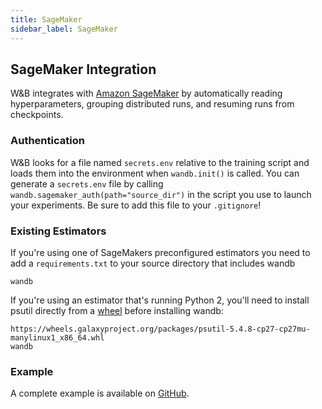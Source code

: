 ```yaml
---
title: SageMaker
sidebar_label: SageMaker
---
```


## SageMaker Integration

W&B integrates with [Amazon SageMaker](https://aws.amazon.com/sagemaker/) by automatically reading hyperparameters, grouping distributed runs, and resuming runs from checkpoints.

### Authentication

W&B looks for a file named `secrets.env` relative to the training script and loads them into the environment when `wandb.init()` is called. You can generate a `secrets.env` file by calling `wandb.sagemaker_auth(path="source_dir")` in the script you use to launch your experiments. Be sure to add this file to your `.gitignore`!

### Existing Estimators

If you're using one of SageMakers preconfigured estimators you need to add a `requirements.txt` to your source directory that includes wandb

```
wandb
```

If you're using an estimator that's running Python 2, you'll need to install psutil directly from a [wheel](https://wheels.galaxyproject.org/packages) before installing wandb:

```
https://wheels.galaxyproject.org/packages/psutil-5.4.8-cp27-cp27mu-manylinux1_x86_64.whl
wandb
```

### Example

A complete example is available on [GitHub](https://github.com/wandb/examples/tree/master/pytorch-cifar10-sagemaker).
